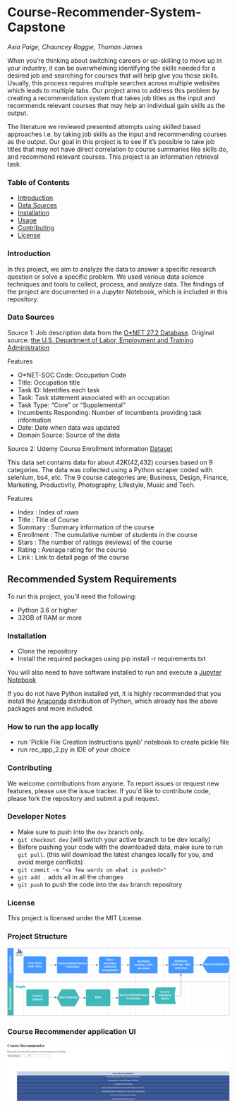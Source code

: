 # Course-Recommender-System-Capstone
<i>Asia Paige, Chauncey Raggie, Thomas James</i>


When you’re thinking about switching careers or up-skilling to move up in your industry, it can be overwhelming identifying the skills needed for a desired job and searching for courses that will help give you those skills. Usually, this process requires multiple searches across multiple websites which leads to multiple tabs. Our project aims to address this problem by creating a recommendation system that takes job titles as the input and recommends relevant courses that may help an individual gain skills as the output.

The literature we reviewed presented attempts using skilled based approaches i.e. by taking job skills as the input and recommending courses as the output.  Our goal in this project is to see if it’s possible to take job titles that may not have direct correlation to course summaries like skills do, and recommend relevant courses. This project is an information retrieval task.

### Table of Contents
- [Introduction](#Introduction)
- [Data Sources](#Data)
- [Installation](#Installation)
- [Usage](#Usage)
- [Contributing](#Contributing)
- [License](#License)

### Introduction
In this project, we aim to analyze the data to answer a specific research question or solve a specific problem. We used various data science techniques and tools to collect, process, and analyze data. The findings of the project are documented in a Jupyter Notebook, which is included in this repository.

### Data Sources
Source 1: Job description data from the [O*NET 27.2 Database](https://www.onetcenter.org/database.html#task). Original source: [the U.S. Department of Labor, Employment and Training Administration](https://www.dol.gov/agencies/eta)

Features

- O*NET-SOC Code: Occupation Code 
- Title: Occupation title
- Task ID:	Identifies each task
- Task: Task statement associated with an occupation
- Task Type:	“Core” or “Supplemental”
- Incumbents Responding: Number of incumbents providing task information
- Date:	Date when data was updated
- Domain Source:	Source of the data

Source 2: Udemy Course Enrollment Information [Dataset](https://www.kaggle.com/datasets/songseungwon/2020-udemy-courses-dataset?select=udemy_finance.csv)

This data set contains data for about 42K(42,432) courses based on 9 categories. The data was collected using a Python scraper coded with selenium, bs4, etc.
The 9 course categories are; Business, Design, Finance, Marketing, Productivity, Photography, Lifestyle, Music and Tech. 

Features

- Index : Index of rows
- Title : Title of Course
- Summary : Summary information of the course
- Enrollment : The cumulative number of students in the course
- Stars : The number of ratings (reviews) of the course
- Rating : Average rating for the course
- Link : Link to detail page of the course

## Recommended System Requirements
To run this project, you'll need the following:

- Python 3.6 or higher
- 32GB of RAM or more

### Installation
- Clone the repository
- Install the required packages using pip install -r requirements.txt

You will also need to have software installed to run and execute a [Jupyter Notebook](http://ipython.org/notebook.html)

If you do not have Python installed yet, it is highly recommended that you install the [Anaconda](http://continuum.io/downloads) distribution of Python, which already has the above packages and more included. 

### How to run the app locally
- run 'Pickle File Creation Instructions.ipynb' notebook to create pickle file
- run rec_app_2.py in IDE of your choice

### Contributing
We welcome contributions from anyone. To report issues or request new features, please use the issue tracker. If you'd like to contribute code, please fork the repository and submit a pull request.

### Developer Notes 
- Make sure to push into the `dev` branch only.
- `git checkout dev` (will switch your active branch to be dev locally)
- Before pushing your code with the downloaded data, make sure to run `git pull`. (this will download the latest changes locally for you, and avoid merge conflicts)
- `git commit -m "<a few words on what is pushed>"`
- `git add .` adds all in all the changes
- `git push` to push the code into the `dev` branch repository

### License
This project is licensed under the MIT License.

### Project Structure 

<p align=center>
    <img src="./images/structure.PNG">
</p>

### Course Recommender application UI

<p align=center>
    <img src="./images/front-end.PNG">
</p>


